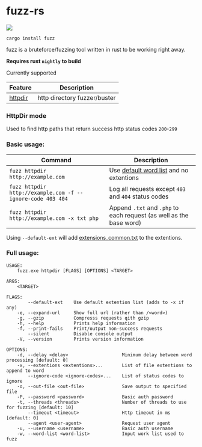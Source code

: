 # fuzz-rs

[![](https://img.shields.io/crates/v/fuzz?style=for-the-badge)](https://crates.io/crates/fuzz)

```
cargo install fuzz
```


fuzz is a bruteforce/fuzzing tool written in rust to be working right away.

__Requires rust `nightly` to build__

Currently supported

| Feature | Description|
|----------|-------|
| [httpdir](#HttpDir) | http directory fuzzer/buster |


### **HttpDir** mode

Used to find http paths that return success http status codes `200`-`299`


### Basic usage:

| Command | Description |
| --------|------------|
|``` fuzz httpdir http://example.com ```| Use [default word list](https://github.com/digination/dirbuster-ng/blob/master/wordlists/common.txt) and no extentions |
| ```fuzz httpdir http://example.com -f --ignore-code 403 404``` | Log all requests except `403` and `404` status codes|
| ```fuzz httpdir http://example.com -x txt php``` | Append `.txt` and `.php` to each request (as well as the base word)|





Using `--default-ext` will add [extensions_common.txt](https://github.com/digination/dirbuster-ng/blob/master/wordlists/extensions_common.txt) to the extentions.

### Full usage:

```
USAGE:
    fuzz.exe httpdir [FLAGS] [OPTIONS] <TARGET>

ARGS:
    <TARGET>

FLAGS:
        --default-ext    Use default extention list (adds to -x if any)
    -e, --expand-url     Show full url (rather than /<word>)
    -g, --gzip           Compresss requests qith gzip
    -h, --help           Prints help information
    -f, --print-fails    Print/output non-success requests
        --silent         Disable console output
    -V, --version        Prints version information

OPTIONS:
    -d, --delay <delay>                    Minimum delay between word processing [default: 0]
    -x, --extentions <extentions>...       List of file extentions to append to word
        --ignore-code <ignore-codes>...    List of status codes to ignore
    -o, --out-file <out-file>              Save output to specified file
    -P, --password <password>              Basic auth password
    -t, --threads <threads>                Number of threads to use for fuzzing [default: 10]
        --timeout <timeout>                Http timeout in ms [default: 0]
        --agent <user-agent>               Request user agent
    -u, --username <username>              Basic auth username
    -w, --word-list <word-list>            Input work list used to fuzz

```

